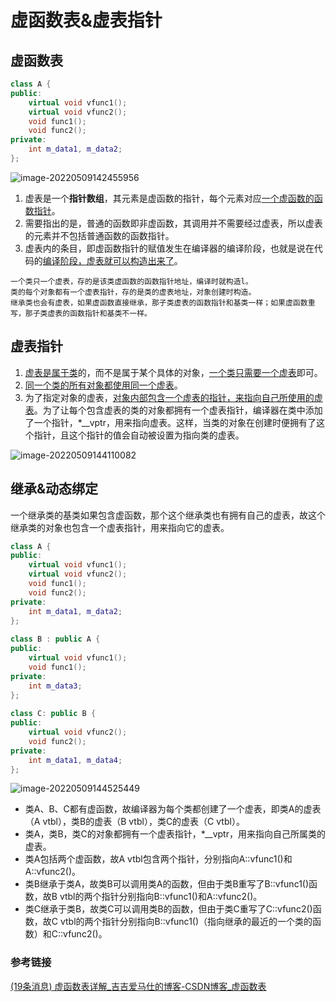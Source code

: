 # 虚函数表&虚表指针

## 虚函数表

```c++
class A {
public:
    virtual void vfunc1();
    virtual void vfunc2();
    void func1();
    void func2();
private:
    int m_data1, m_data2;
};
```

![image-20220509142455956](https://hanbabang-1311741789.cos.ap-chengdu.myqcloud.com/Pics/image-20220509142455956.png)

1. 虚表是一个**指针数组**，其元素是虚函数的指针，每个元素对应<u>一个虚函数的函数指针</u>。
2. 需要指出的是，普通的函数即非虚函数，其调用并不需要经过虚表，所以虚表的元素并不包括普通函数的函数指针。 
3. 虚表内的条目，即虚函数指针的赋值发生在编译器的编译阶段，也就是说在代码的<u>编译阶段，虚表就可以构造出来了</u>。

```
一个类只一个虚表，存的是该类虚函数的函数指针地址，编译时就构造l。
类的每个对象都有一个虚表指针，存的是类的虚表地址，对象创建时构造。
继承类也会有虚表，如果虚函数直接继承，那子类虚表的函数指针和基类一样；如果虚函数重写，那子类虚表的函数指针和基类不一样。
```

## 虚表指针

1. <u>虚表是属于类</u>的，而不是属于某个具体的对象，<u>一个类只需要一个虚表</u>即可。
2. <u>同一个类的所有对象都使用同一个虚表</u>。 
3. 为了指定对象的虚表，<u>对象内部包含一个虚表的指针，来指向自己所使用的虚表</u>。为了让每个包含虚表的类的对象都拥有一个虚表指针，编译器在类中添加了一个指针，*__vptr，用来指向虚表。这样，当类的对象在创建时便拥有了这个指针，且这个指针的值会自动被设置为指向类的虚表。

![image-20220509144110082](https://hanbabang-1311741789.cos.ap-chengdu.myqcloud.com/Pics/image-20220509144110082.png)

## 继承&动态绑定

一个继承类的基类如果包含虚函数，那个这个继承类也有拥有自己的虚表，故这个继承类的对象也包含一个虚表指针，用来指向它的虚表。

```cpp
class A {
public:
    virtual void vfunc1();
    virtual void vfunc2();
    void func1();
    void func2();
private:
    int m_data1, m_data2;
};
 
class B : public A {
public:
    virtual void vfunc1();
    void func1();
private:
    int m_data3;
};
 
class C: public B {
public:
    virtual void vfunc2();
    void func2();
private:
    int m_data1, m_data4;
};
```

![image-20220509144525449](https://hanbabang-1311741789.cos.ap-chengdu.myqcloud.com/Pics/image-20220509144525449.png)

- 类A、B、C都有虚函数，故编译器为每个类都创建了一个虚表，即类A的虚表（A vtbl），类B的虚表（B vtbl），类C的虚表（C vtbl）。
- 类A，类B，类C的对象都拥有一个虚表指针，*__vptr，用来指向自己所属类的虚表。
- 类A包括两个虚函数，故A vtbl包含两个指针，分别指向A::vfunc1()和A::vfunc2()。 
- 类B继承于类A，故类B可以调用类A的函数，但由于类B重写了B::vfunc1()函数，故B vtbl的两个指针分别指向B::vfunc1()和A::vfunc2()。
- 类C继承于类B，故类C可以调用类B的函数，但由于类C重写了C::vfunc2()函数，故C vtbl的两个指针分别指向B::vfunc1()（指向继承的最近的一个类的函数）和C::vfunc2()。

### 参考链接

[(19条消息) 虚函数表详解_吉吉爱马仕的博客-CSDN博客_虚函数表](https://blog.csdn.net/primeprime/article/details/80776625)
